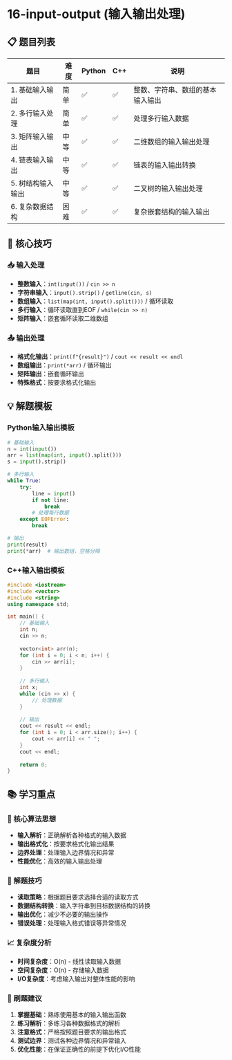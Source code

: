 # 16-input-output (输入输出处理)

## 📋 题目列表

| 题目 | 难度 | Python | C++ | 说明 |
|------|------|--------|-----|------|
| 1. 基础输入输出 | 简单 | ✅ | ✅ | 整数、字符串、数组的基本输入输出 |
| 2. 多行输入处理 | 简单 | ✅ | ✅ | 处理多行输入数据 |
| 3. 矩阵输入输出 | 中等 | ✅ | ✅ | 二维数组的输入输出处理 |
| 4. 链表输入输出 | 中等 | ✅ | ✅ | 链表的输入输出转换 |
| 5. 树结构输入输出 | 中等 | ✅ | ✅ | 二叉树的输入输出处理 |
| 6. 复杂数据结构 | 困难 | ✅ | ✅ | 复杂嵌套结构的输入输出 |

## 🎯 核心技巧

### 📥 输入处理
- **整数输入**：`int(input())` / `cin >> n`
- **字符串输入**：`input().strip()` / `getline(cin, s)`
- **数组输入**：`list(map(int, input().split()))` / 循环读取
- **多行输入**：循环读取直到EOF / `while(cin >> n)`
- **矩阵输入**：嵌套循环读取二维数组

### 📤 输出处理
- **格式化输出**：`print(f"{result}")` / `cout << result << endl`
- **数组输出**：`print(*arr)` / 循环输出
- **矩阵输出**：嵌套循环输出
- **特殊格式**：按要求格式化输出

## 💡 解题模板

### Python输入输出模板
```python
# 基础输入
n = int(input())
arr = list(map(int, input().split()))
s = input().strip()

# 多行输入
while True:
    try:
        line = input()
        if not line:
            break
        # 处理每行数据
    except EOFError:
        break

# 输出
print(result)
print(*arr)  # 输出数组，空格分隔
```

### C++输入输出模板
```cpp
#include <iostream>
#include <vector>
#include <string>
using namespace std;

int main() {
    // 基础输入
    int n;
    cin >> n;
    
    vector<int> arr(n);
    for (int i = 0; i < n; i++) {
        cin >> arr[i];
    }
    
    // 多行输入
    int x;
    while (cin >> x) {
        // 处理数据
    }
    
    // 输出
    cout << result << endl;
    for (int i = 0; i < arr.size(); i++) {
        cout << arr[i] << " ";
    }
    cout << endl;
    
    return 0;
}
```

## 📚 学习重点

### 🎯 核心算法思想
- **输入解析**：正确解析各种格式的输入数据
- **输出格式化**：按要求格式化输出结果
- **边界处理**：处理输入边界情况和异常
- **性能优化**：高效的输入输出处理

### 🔧 解题技巧
- **读取策略**：根据题目要求选择合适的读取方式
- **数据结构转换**：输入字符串到目标数据结构的转换
- **输出优化**：减少不必要的输出操作
- **错误处理**：处理输入格式错误等异常情况

### 📈 复杂度分析
- **时间复杂度**：O(n) - 线性读取输入数据
- **空间复杂度**：O(n) - 存储输入数据
- **I/O复杂度**：考虑输入输出对整体性能的影响

### 🎯 刷题建议
1. **掌握基础**：熟练使用基本的输入输出函数
2. **练习解析**：多练习各种数据格式的解析
3. **注意格式**：严格按照题目要求的输出格式
4. **测试边界**：测试各种边界情况和异常输入
5. **优化性能**：在保证正确性的前提下优化I/O性能
